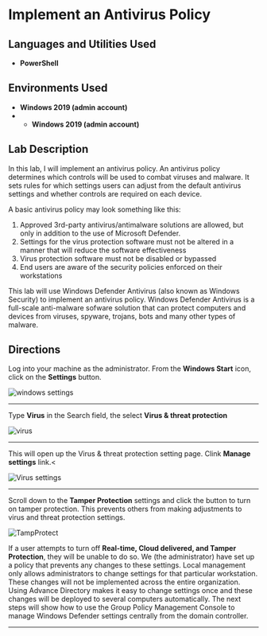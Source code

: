 
<h1>Implement an Antivirus Policy</h1>

<h2>Languages and Utilities Used</h2>

- <b>PowerShell</b> 

<h2>Environments Used</h2>

- <b>Windows 2019 (admin account)</b> 
- - <b>Windows 2019 (admin account)</b> 


<h2>Lab Description</h2>
  <p>In this lab, I will implement an antivirus policy. An antivirus policy determines which controls will be used to combat viruses and malware. It sets rules for which settings users can adjust from the default antivirus settings and whether controls are required on each device. </p>
  
  <p>A basic antivirus policy may look something like this:
    <ol>
       <li>Approved 3rd-party antivirus/antimalware solutions are allowed, but only in addition to the use of Microsoft Defender.</li>
       <li>Settings for the virus protection software must not be altered in a manner that will reduce the software effectiveness</li>
       <li>Virus protection software must not be disabled or bypassed</li>
       <li>End users are aware of the security policies enforced on their workstations</li>
    </ol>
    </hr>
<p>This lab will use Windows Defender Antivirus (also known as Windows Security) to implement an antivirus policy. Windows Defender Antivirus is a full-scale anti-malware sofware solution that can protect computers and devices from viruses, spyware, trojans, bots and many other types of malware. 
  <h2>Directions</h2>
    <p>Log into your machine as the administrator. From the <b>Windows Start</b> icon, click on the <b>Settings</b> button.</p>
    
![windows settings](https://user-images.githubusercontent.com/107451613/178303658-171cfec8-b55f-4378-add5-e7448a08997d.png)

<hr>

 <p>Type <b>Virus</b> in the Search field, the select <b>Virus & threat protection</b></p>

![virus](https://user-images.githubusercontent.com/107451613/178304082-9ea6a2ab-5051-413b-9753-01b850eb4dc2.png)

<hr>

<p>This will open up the Virus & threat protection setting page. Clink <b>Manage settings</b> link.<</p>

![Virus settings](https://user-images.githubusercontent.com/107451613/178304651-19354084-c36d-4f4a-8075-84be4dedbc49.png)

<hr>

<p>Scroll down to the <b>Tamper Protection</b> settings and click the button to turn on tamper protection. This prevents others from making adjustments to virus and threat protection settings. <p>

![TampProtect](https://user-images.githubusercontent.com/107451613/178309980-b91b74a4-6e8e-4366-b49a-c8edfcbd4529.PNG)
  
If a user attempts to turn off <b>Real-time, Cloud delivered, and Tamper Protection</b>, they will be unable to do so. We (the administrator) have set up a policy that prevents any changes to these settings. Local management only allows administrators to change settings for that particular workstation. These changes will not be implemented across the entire organization. Using Advance Directory makes it easy to change settings once and these changes will be deployed to several computers automatically. The next steps will show how to use the Group Policy Management Console to manage Windows Defender settings centrally from the domain controller. </p>

<hr>
